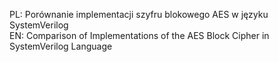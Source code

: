 PL: Porównanie implementacji szyfru blokowego AES w języku SystemVerilog <br>
EN: Comparison of Implementations of the AES Block Cipher in SystemVerilog Language
